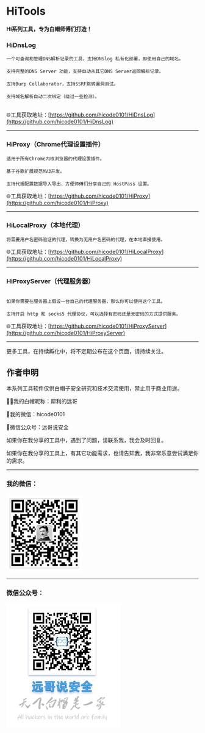 # HiTools

**Hi系列工具，专为白帽师傅们打造！**

  

  

### HiDnsLog

```
一个可查询和管理DNS解析记录的工具，支持DNSlog 私有化部署，即使用自己的域名。

支持完整的DNS Server 功能，支持自动从其它DNS Server返回解析记录。

支持Burp Collaborator，支持SSRF跳转漏洞测试。

支持域名解析自动二次绑定（绕过一些检测）。


```
🌐工具获取地址：[https://github.com/hicode0101/HiDnsLog](https://github.com/hicode0101/HiDnsLog)
  
---
  

### HiProxy（Chrome代理设置插件）

```
适用于所有Chrome内核浏览器的代理设置插件。

基于谷歌扩展规范MV3开发。

支持代理配置数据导入导出，方便师傅们分享自己的 HostPass 设置。

```
🌐工具获取地址：[https://github.com/hicode0101/HiProxy](https://github.com/hicode0101/HiProxy)

  
---
  

### HiLocalProxy（本地代理）

```
将需要用户名密码验证的代理，转换为无用户名密码的代理，在本地直接使用。

```
🌐工具获取地址：[https://github.com/hicode0101/HiLocalProxy](https://github.com/hicode0101/HiLocalProxy) 
    
  
---
  

### HiProxyServer（代理服务器）

```

如果你需要在服务器上假设一台自己的代理服务器，那么你可以使用这个工具。

支持开启 http 和 socks5 代理协议，可以选择有密码还是无密码的方式提供服务。
```
🌐工具获取地址：[https://github.com/hicode0101/HiProxyServer](https://github.com/hicode0101/HiProxyServer) 
  

---
  

更多工具，在持续孵化中，将不定期公布在这个页面，请持续关注。



## 作者申明

本系列工具软件仅供白帽子安全研究和技术交流使用，禁止用于商业用途。

🙋‍♀️我的白帽昵称：犀利的远哥

💞️我的微信：hicode0101

🧙微信公众号：远哥说安全

如果你在我分享的工具中，遇到了问题，请联系我，我会及时回复。

如果你在我分享的工具上，有其它功能需求，也请告知我，我非常乐意尝试满足你的需求。


   
---



### 我的微信：

<img src="images/weixin.png" width="200" />

  
---

### 微信公众号：

<img src="images/gzh.png" width="300" />



